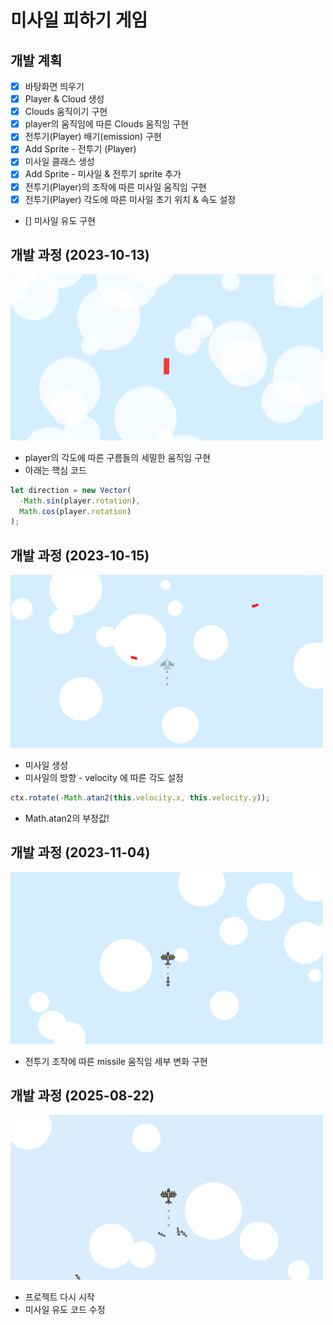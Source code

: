 # 미사일 피하기 게임

## 개발 계획

- [x] 바탕화면 띄우기
- [x] Player & Cloud 생성
- [x] Clouds 움직이기 구현
- [x] player의 움직임에 따른 Clouds 움직임 구현
- [x] 전투기(Player) 배기(emission) 구현
- [x] Add Sprite - 전투기 (Player)
- [x] 미사일 클래스 생성
- [x] Add Sprite - 미사일 & 전투기 sprite 추가
- [x] 전투기(Player)의 조작에 따른 미사일 움직임 구현
- [x] 전투기(Player) 각도에 따른 미사일 초기 위치 & 속도 설정
- [] 미사일 유도 구현

## 개발 과정 (2023-10-13)

<img src="./screen01.png" width="500">

- player의 각도에 따른 구름들의 세밀한 움직임 구현
- 아래는 핵심 코드

```js
let direction = new Vector(
  -Math.sin(player.rotation),
  Math.cos(player.rotation)
);
```

## 개발 과정 (2023-10-15)

<img src="./screen02.png" width="500">

- 미사일 생성
- 미사일의 방향 - velocity 에 따른 각도 설정

```js
ctx.rotate(-Math.atan2(this.velocity.x, this.velocity.y));
```

- Math.atan2의 부정값!

## 개발 과정 (2023-11-04)

<img src="./screen03.png" width="500">

- 전투기 조작에 따른 missile 움직임 세부 변화 구현

## 개발 과정 (2025-08-22)

<img src="./screen04.png" width="500">

- 프로젝트 다시 시작
- 미사일 유도 코드 수정
